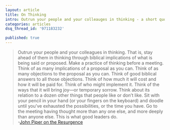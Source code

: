 ```yaml
---
layout: article
title: On Thinking
intro: Outrun your people and your colleauges in thinking - a short quote.
categories: articles
dsq_thread_id: '971183232'

published: true
---
```



> Outrun your people and your colleagues in thinking. That is, stay ahead of them in thinking through biblical implications of what is being said or proposed. Make a practice of thinking before a meeting. Think of as many implications of a proposal as you can. Think of as many objections to the proposal as you can. Think of good biblical answers to all those objections. Think of how much it will cost and how it will be paid for. Think of who might implement it. Think of the ways that it will bring joy—or temporary sorrow. Think about its relation to a dozen other things that people like or don’t like. Sit with your pencil in your hand (or your fingers on the keyboard) and doodle until you’ve exhausted the possibilities, or the time you have. Go to the meeting having thought more than any one else, and more deeply than anyone else. This is what good leaders do. <br />-<a href="http://theresurgence.com/2012/12/11/on-stereotypes-risks-and-jesus-driscoll-interviews-piper">John Piper on the Resurgence</a>